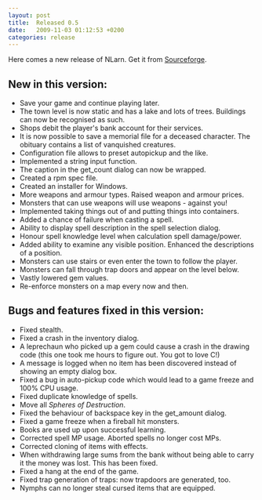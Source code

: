 ```yaml
---
layout: post
title:  Released 0.5
date:   2009-11-03 01:12:53 +0200
categories: release
---
```


Here comes a new release of NLarn.
Get it from [Sourceforge](http://sourceforge.net/projects/nlarn/files/nlarn/0.5/).

## New in this version:
* Save your game and continue playing later.
* The town level is now static and has a lake and lots of trees. Buildings can now be recognised as such.
* Shops debit the player's bank account for their services.
* It is now possible to save a memorial file for a deceased character. The obituary contains a list of vanquished creatures.
* Configuration file allows to preset autopickup and the like.
* Implemented a string input function.
* The caption in the get_count dialog can now be wrapped.
* Created a rpm spec file.
* Created an installer for Windows.
* More weapons and armour types. Raised weapon and armour prices.
* Monsters that can use weapons will use weapons - against you!
* Implemented taking things out of and putting things into containers.
* Added a chance of failure when casting a spell.
* Ability to display spell description in the spell selection dialog.
* Honour spell knowledge level when calculation spell damage/power.
* Added ability to examine any visible position. Enhanced the descriptions of a position.
* Monsters can use stairs or even enter the town to follow the player.
* Monsters can fall through trap doors and appear on the level below.
* Vastly lowered gem values.
* Re-enforce monsters on a map every now and then.

## Bugs and features fixed in this version:
* Fixed stealth.
* Fixed a crash in the inventory dialog.
* A leprechaun who picked up a gem could cause a crash in the drawing code (this one took me hours to figure out. You got to love C!)
* A message is logged when no item has been discovered instead of showing an empty dialog box.
* Fixed a bug in auto-pickup code which would lead to a game freeze and 100% CPU usage.
* Fixed duplicate knowledge of spells.
* Move all _Spheres of Destruction_.
* Fixed the behaviour of backspace key in the get_amount dialog.
* Fixed a game freeze when a fireball hit monsters.
* Books are used up upon successful learning.
* Corrected spell MP usage. Aborted spells no longer cost MPs.
* Corrected cloning of items with effects.
* When withdrawing large sums from the bank without being able to carry it the money was lost. This has been fixed.
* Fixed a hang at the end of the game.
* Fixed trap generation of traps: now trapdoors are generated, too.
* Nymphs can no longer steal cursed items that are equipped.


